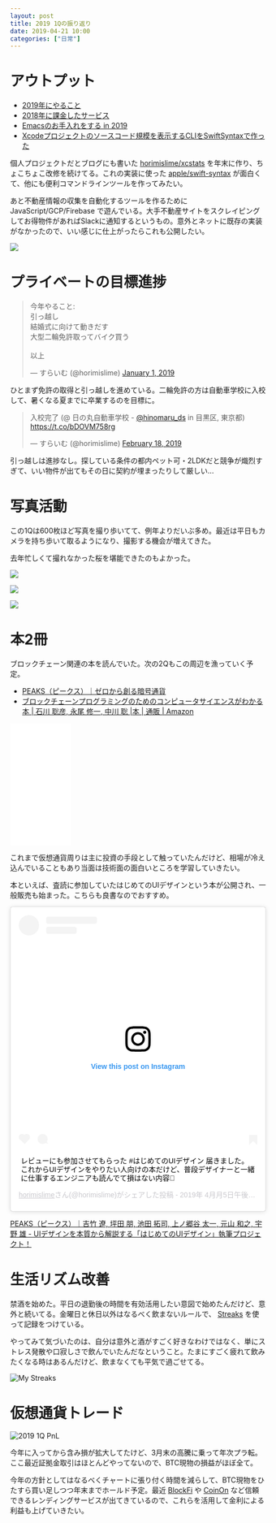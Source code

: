 ```yaml
---
layout: post
title: 2019 1Qの振り返り
date: 2019-04-21 10:00
categories: ["日常"]
---
```


# アウトプット

- [2019年にやること](https://horimisli.me/entry/2019/)
- [2018年に課金したサービス](https://horimisli.me/entry/subscription-2018/)
- [Emacsのお手入れをする in 2019](https://horimisli.me/entry/emacs/)
- [Xcodeプロジェクトのソースコード規模を表示するCLIをSwiftSyntaxで作った](https://horimisli.me/entry/xcstats/)

個人プロジェクトだとブログにも書いた  [horimislime/xcstats](https://github.com/horimislime/xcstats)  を年末に作り、ちょこちょこ改修を続けてる。これの実装に使った [apple/swift-syntax](https://github.com/apple/swift-syntax) が面白くて、他にも便利コマンドラインツールを作ってみたい。

あと不動産情報の収集を自動化するツールを作るためにJavaScript/GCP/Firebase で遊んでいる。大手不動産サイトをスクレイピングしてお得物件があればSlackに通知するというもの。意外とネットに既存の実装がなかったので、いい感じに仕上がったらこれも公開したい。

![](/images/slack-bukken-notify.png)

# プライベートの目標進捗

<blockquote class="twitter-tweet"><p lang="ja" dir="ltr">今年やること:<br>引っ越し<br>結婚式に向けて動きだす<br>大型二輪免許取ってバイク買う<br><br>以上</p>&mdash; すらいむ (@horimislime) <a href="https://twitter.com/horimislime/status/1079955178697019392?ref_src=twsrc%5Etfw">January 1, 2019</a></blockquote> <script async src="https://platform.twitter.com/widgets.js" charset="utf-8"></script>

ひとまず免許の取得と引っ越しを進めている。二輪免許の方は自動車学校に入校して、暑くなる夏までに卒業するのを目標に。

<blockquote class="twitter-tweet"><p lang="ja" dir="ltr">入校完了 (@ 日の丸自動車学校 - <a href="https://twitter.com/hinomaru_ds?ref_src=twsrc%5Etfw">@hinomaru_ds</a> in 目黒区, 東京都) <a href="https://t.co/bDOVM758rg">https://t.co/bDOVM758rg</a></p>&mdash; すらいむ (@horimislime) <a href="https://twitter.com/horimislime/status/1097430996801200128?ref_src=twsrc%5Etfw">February 18, 2019</a></blockquote> 

引っ越しは進捗なし。探している条件の都内ペット可・2LDKだと競争が熾烈すぎて、いい物件が出てもその日に契約が埋まったりして厳しい...

# 写真活動
この1Qは600枚ほど写真を撮り歩いてて、例年よりだいぶ多め。最近は平日もカメラを持ち歩いて取るようになり、撮影する機会が増えてきた。

去年忙しくて撮れなかった桜を堪能できたのもよかった。

![](https://lh3.googleusercontent.com/-i1dCxMyNgpE/XLu7ZcfwS9I/AAAAAAABTb0/AFJEk61bVO4NosHM-_QxnJyW_k1JMubkwCE0YBhgL/s1200/DSCF5646-2.jpg)

![](https://lh3.googleusercontent.com/-_bjsZmT1048/XLsxQOPTsuI/AAAAAAABTaw/J5xWtC9uJVYqaRmbYZt5qr5_G7CCk7P9ACE0YBhgL/s1200/DSCF5540.jpg)

![](https://lh3.googleusercontent.com/-KzqVcIqBReo/XJ_-yfJV7pI/AAAAAAABTMQ/h5uptARZIQANEnDt_1L_ZIuMTf3M5fPDwCE0YBhgL/s1200/DSCF5483.jpg)


# 本2冊
ブロックチェーン関連の本を読んでいた。次の2Qもこの周辺を漁っていく予定。

- [PEAKS（ピークス）｜ゼロから創る暗号通貨](https://peaks.cc/books/cryptocurrency)
- [ブロックチェーンプログラミングのためのコンピュータサイエンスがわかる本 | 石川 聡彦, 永尾 修一, 中川 聡 |本 | 通販 | Amazon](https://www.amazon.co.jp/dp/404602447X)

<iframe style="width:120px;height:240px;" marginwidth="0" marginheight="0" scrolling="no" frameborder="0" src="//rcm-fe.amazon-adsystem.com/e/cm?lt1=_blank&bc1=000000&IS2=1&bg1=FFFFFF&fc1=000000&lc1=0000FF&t=horimislime-22&language=ja_JP&o=9&p=8&l=as4&m=amazon&f=ifr&ref=as_ss_li_til&asins=404602447X&linkId=720ab1cc6493e3b807054b7f397abf28"></iframe>

これまで仮想通貨周りは主に投資の手段として触っていたんだけど、相場が冷え込んでいることもあり当面は技術面の面白いところを学習していきたい。

本といえば、査読に参加していたはじめてのUIデザインという本が公開され、一般販売も始まった。こちらも良書なのでおすすめ。

<blockquote class="instagram-media" data-instgrm-captioned data-instgrm-permalink="https://www.instagram.com/p/Bv5NWkXjQFm/?utm_source=ig_embed&amp;utm_medium=loading" data-instgrm-version="12" style=" background:#FFF; border:0; border-radius:3px; box-shadow:0 0 1px 0 rgba(0,0,0,0.5),0 1px 10px 0 rgba(0,0,0,0.15); margin: 1px; max-width:540px; min-width:326px; padding:0; width:99.375%; width:-webkit-calc(100% - 2px); width:calc(100% - 2px);"><div style="padding:16px;"> <a href="https://www.instagram.com/p/Bv5NWkXjQFm/?utm_source=ig_embed&amp;utm_medium=loading" style=" background:#FFFFFF; line-height:0; padding:0 0; text-align:center; text-decoration:none; width:100%;" target="_blank"> <div style=" display: flex; flex-direction: row; align-items: center;"> <div style="background-color: #F4F4F4; border-radius: 50%; flex-grow: 0; height: 40px; margin-right: 14px; width: 40px;"></div> <div style="display: flex; flex-direction: column; flex-grow: 1; justify-content: center;"> <div style=" background-color: #F4F4F4; border-radius: 4px; flex-grow: 0; height: 14px; margin-bottom: 6px; width: 100px;"></div> <div style=" background-color: #F4F4F4; border-radius: 4px; flex-grow: 0; height: 14px; width: 60px;"></div></div></div><div style="padding: 19% 0;"></div><div style="display:block; height:50px; margin:0 auto 12px; width:50px;"><svg width="50px" height="50px" viewBox="0 0 60 60" version="1.1" xmlns="https://www.w3.org/2000/svg" xmlns:xlink="https://www.w3.org/1999/xlink"><g stroke="none" stroke-width="1" fill="none" fill-rule="evenodd"><g transform="translate(-511.000000, -20.000000)" fill="#000000"><g><path d="M556.869,30.41 C554.814,30.41 553.148,32.076 553.148,34.131 C553.148,36.186 554.814,37.852 556.869,37.852 C558.924,37.852 560.59,36.186 560.59,34.131 C560.59,32.076 558.924,30.41 556.869,30.41 M541,60.657 C535.114,60.657 530.342,55.887 530.342,50 C530.342,44.114 535.114,39.342 541,39.342 C546.887,39.342 551.658,44.114 551.658,50 C551.658,55.887 546.887,60.657 541,60.657 M541,33.886 C532.1,33.886 524.886,41.1 524.886,50 C524.886,58.899 532.1,66.113 541,66.113 C549.9,66.113 557.115,58.899 557.115,50 C557.115,41.1 549.9,33.886 541,33.886 M565.378,62.101 C565.244,65.022 564.756,66.606 564.346,67.663 C563.803,69.06 563.154,70.057 562.106,71.106 C561.058,72.155 560.06,72.803 558.662,73.347 C557.607,73.757 556.021,74.244 553.102,74.378 C549.944,74.521 548.997,74.552 541,74.552 C533.003,74.552 532.056,74.521 528.898,74.378 C525.979,74.244 524.393,73.757 523.338,73.347 C521.94,72.803 520.942,72.155 519.894,71.106 C518.846,70.057 518.197,69.06 517.654,67.663 C517.244,66.606 516.755,65.022 516.623,62.101 C516.479,58.943 516.448,57.996 516.448,50 C516.448,42.003 516.479,41.056 516.623,37.899 C516.755,34.978 517.244,33.391 517.654,32.338 C518.197,30.938 518.846,29.942 519.894,28.894 C520.942,27.846 521.94,27.196 523.338,26.654 C524.393,26.244 525.979,25.756 528.898,25.623 C532.057,25.479 533.004,25.448 541,25.448 C548.997,25.448 549.943,25.479 553.102,25.623 C556.021,25.756 557.607,26.244 558.662,26.654 C560.06,27.196 561.058,27.846 562.106,28.894 C563.154,29.942 563.803,30.938 564.346,32.338 C564.756,33.391 565.244,34.978 565.378,37.899 C565.522,41.056 565.552,42.003 565.552,50 C565.552,57.996 565.522,58.943 565.378,62.101 M570.82,37.631 C570.674,34.438 570.167,32.258 569.425,30.349 C568.659,28.377 567.633,26.702 565.965,25.035 C564.297,23.368 562.623,22.342 560.652,21.575 C558.743,20.834 556.562,20.326 553.369,20.18 C550.169,20.033 549.148,20 541,20 C532.853,20 531.831,20.033 528.631,20.18 C525.438,20.326 523.257,20.834 521.349,21.575 C519.376,22.342 517.703,23.368 516.035,25.035 C514.368,26.702 513.342,28.377 512.574,30.349 C511.834,32.258 511.326,34.438 511.181,37.631 C511.035,40.831 511,41.851 511,50 C511,58.147 511.035,59.17 511.181,62.369 C511.326,65.562 511.834,67.743 512.574,69.651 C513.342,71.625 514.368,73.296 516.035,74.965 C517.703,76.634 519.376,77.658 521.349,78.425 C523.257,79.167 525.438,79.673 528.631,79.82 C531.831,79.965 532.853,80.001 541,80.001 C549.148,80.001 550.169,79.965 553.369,79.82 C556.562,79.673 558.743,79.167 560.652,78.425 C562.623,77.658 564.297,76.634 565.965,74.965 C567.633,73.296 568.659,71.625 569.425,69.651 C570.167,67.743 570.674,65.562 570.82,62.369 C570.966,59.17 571,58.147 571,50 C571,41.851 570.966,40.831 570.82,37.631"></path></g></g></g></svg></div><div style="padding-top: 8px;"> <div style=" color:#3897f0; font-family:Arial,sans-serif; font-size:14px; font-style:normal; font-weight:550; line-height:18px;"> View this post on Instagram</div></div><div style="padding: 12.5% 0;"></div> <div style="display: flex; flex-direction: row; margin-bottom: 14px; align-items: center;"><div> <div style="background-color: #F4F4F4; border-radius: 50%; height: 12.5px; width: 12.5px; transform: translateX(0px) translateY(7px);"></div> <div style="background-color: #F4F4F4; height: 12.5px; transform: rotate(-45deg) translateX(3px) translateY(1px); width: 12.5px; flex-grow: 0; margin-right: 14px; margin-left: 2px;"></div> <div style="background-color: #F4F4F4; border-radius: 50%; height: 12.5px; width: 12.5px; transform: translateX(9px) translateY(-18px);"></div></div><div style="margin-left: 8px;"> <div style=" background-color: #F4F4F4; border-radius: 50%; flex-grow: 0; height: 20px; width: 20px;"></div> <div style=" width: 0; height: 0; border-top: 2px solid transparent; border-left: 6px solid #f4f4f4; border-bottom: 2px solid transparent; transform: translateX(16px) translateY(-4px) rotate(30deg)"></div></div><div style="margin-left: auto;"> <div style=" width: 0px; border-top: 8px solid #F4F4F4; border-right: 8px solid transparent; transform: translateY(16px);"></div> <div style=" background-color: #F4F4F4; flex-grow: 0; height: 12px; width: 16px; transform: translateY(-4px);"></div> <div style=" width: 0; height: 0; border-top: 8px solid #F4F4F4; border-left: 8px solid transparent; transform: translateY(-4px) translateX(8px);"></div></div></div></a> <p style=" margin:8px 0 0 0; padding:0 4px;"> <a href="https://www.instagram.com/p/Bv5NWkXjQFm/?utm_source=ig_embed&amp;utm_medium=loading" style=" color:#000; font-family:Arial,sans-serif; font-size:14px; font-style:normal; font-weight:normal; line-height:17px; text-decoration:none; word-wrap:break-word;" target="_blank">レビューにも参加させてもらった #はじめてのUIデザイン 届きました。 これからUIデザインをやりたい人向けの本だけど、普段デザイナーと一緒に仕事するエンジニアも読んでて損はない内容🧐</a></p> <p style=" color:#c9c8cd; font-family:Arial,sans-serif; font-size:14px; line-height:17px; margin-bottom:0; margin-top:8px; overflow:hidden; padding:8px 0 7px; text-align:center; text-overflow:ellipsis; white-space:nowrap;"><a href="https://www.instagram.com/horimislime/?utm_source=ig_embed&amp;utm_medium=loading" style=" color:#c9c8cd; font-family:Arial,sans-serif; font-size:14px; font-style:normal; font-weight:normal; line-height:17px;" target="_blank"> horimislime</a>さん(@horimislime)がシェアした投稿 - <time style=" font-family:Arial,sans-serif; font-size:14px; line-height:17px;" datetime="2019-04-06T00:25:09+00:00">2019年 4月月5日午後5時25分PDT</time></p></div></blockquote> <script async src="//www.instagram.com/embed.js"></script>

[PEAKS（ピークス）｜吉竹 遼, 坪田 朋, 池田 拓司, 上ノ郷谷 太一, 元山 和之, 宇野 雄 - UIデザインを本質から解説する「はじめてのUIデザイン」執筆プロジェクト！](https://peaks.cc/ui_design)

# 生活リズム改善
禁酒を始めた。平日の退勤後の時間を有効活用したい意図で始めたんだけど、意外と続いてる。金曜日と休日以外はなるべく飲まないルールで、 [Streaks](https://streaksapp.com/) を使って記録をつけている。

やってみて気づいたのは、自分は意外と酒がすごく好きなわけではなく、単にストレス発散や口寂しさで飲んでいたんだなということ。たまにすごく疲れて飲みたくなる時はあるんだけど、飲まなくても平気で過ごせてる。

![My Streaks](/images/streaks.png)


# 仮想通貨トレード
![2019 1Q PnL](/images/2019-1q-pnl.jpeg)

今年に入ってから含み損が拡大してたけど、3月末の高騰に乗って年次プラ転。ここ最近証拠金取引はほとんどやってないので、BTC現物の損益がほぼ全て。

今年の方針としてはなるべくチャートに張り付く時間を減らして、BTC現物をひたすら買い足しつつ年末までホールド予定。最近 [BlockFi](https://blockfi.com/) や [CoinOn](https://coinon.cc/) など信頼できるレンディングサービスが出てきているので、これらを活用して金利による利益も上げていきたい。
